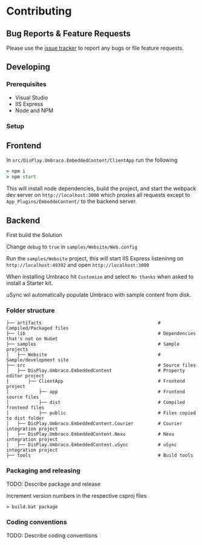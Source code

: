 # Contributing

## Bug Reports & Feature Requests

Please use the [issue tracker](https://github.com/display/umbraco-embedded-content/issues) to report any bugs or file feature requests.

## Developing

### Prerequisites

* Visual Studio
* IIS Express
* Node and NPM

### Setup

## Frontend

In `src/DisPlay.Umbraco.EmbeddedContent/ClientApp` run the following

```bat
> npm i
> npm start
```

This will install node dependencies, build the project, and start the webpack dev server on `http://localhost:3000` which proxies all requests except to `App_Plugins/EmbeddeContent/` to the backend server.

## Backend

First build the Solution 

Change `debug` to `true` in `samples/Website/Web.config`

Run the `samples/Website` project, this will start IIS Express listeninng on `http://localhost:49392` and open `http://localhost:3000`

When installing Umbraco hit `Customize` and select `No thanks` when asked to install a Starter kit.

uSync wil automatically populate Umbraco with sample content from disk.


### Folder structure

    ├── artifacts                                           # Compiled/Packaged files 
    ├── lib                                                 # Dependencies that's not on NuGet 
    ├── samples                                             # Sample projects
    │   ├── Website                                         # Sample/development site
    ├── src                                                 # Source files
    │   ├── DisPlay.Umbraco.EmbeddedContent                 # Property editor project
    │       ├── ClientApp                                   # Frontend project
    │           ├── app                                     # Frontend source files
    │           ├── dist                                    # Compiled frontend files
    │           ├── public                                  # Files copied to dist folder
    │   ├── DisPlay.Umbraco.EmbeddedContent.Courier         # Courier integration project
    │   ├── DisPlay.Umbraco.EmbeddedContent.Nexu            # Nexu integration project
    │   ├── DisPlay.Umbraco.EmbeddedContent.uSync           # uSync integration project
    ├── tools                                               # Build tools

### Packaging and releasing

TODO: Describe package and release

Increment version numbers in the respective csproj files

```bat
> build.bat package
```

### Coding conventions

TODO: Describe coding conventions
